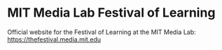# MIT Media Lab Festival of Learning
Official website for the Festival of Learning at the MIT Media Lab: https://thefestival.media.mit.edu
